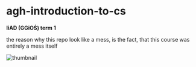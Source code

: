 # agh-introduction-to-cs
**IiAD (GGiOŚ) term 1**

the reason why this repo look like a mess, is the fact, that this course was entirely a mess itself

![thumbnail](https://i.imgur.com/hlcfd4M.gif)
